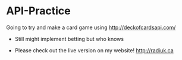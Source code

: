 # API-Practice
Going to try and make a card game using http://deckofcardsapi.com/

* Still might implement betting but who knows

* Please check out the live version on my website! http://radiuk.ca

